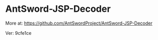 # AntSword-JSP-Decoder

More at: https://github.com/AntSwordProject/AntSword-JSP-Decoder

Ver: 9cfe1ce
